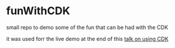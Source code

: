 # funWithCDK

small repo to demo some of the fun that can be had with the CDK

it was used forr the live demo at the end of this [talk on using CDK](https://www.dropbox.com/scl/fi/ve01c0n10757514xxdcji/_-AWS-CDK-infra-as-code-but-not-as-you-know-it.paper?dl=0&rlkey=3fs5q6v2uefkt16pb2rw6mwf1)
